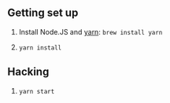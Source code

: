 ## Getting set up

1. Install Node.JS and [yarn](https://yarnpkg.com/en/): `brew install yarn`

2. `yarn install`

## Hacking

1. `yarn start`
